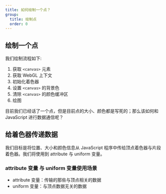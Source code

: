 ```yaml
---
title: 如何绘制一个点？
group:
  title: 绘制点
  order: 0
---
```


## 绘制一个点

我们绘制流程如下:

1. 获取 `<canvas>` 元素
2. 获取 WebGL 上下文
3. 初始化着色器
4. 设置 `<canvas>` 的背景色
5. 清除 `<canvas>` 的颜色缓冲区
6. 绘图

<code src="../demos/point/basic-1.tsx" ></code>

目前我们已经话了一个点，但是目前点的大小、颜色都是写死的；那么该如何和 JavaScript 进行数据通信呢？

## 给着色器传递数据

我们目标是将位置、大小和颜色信息从 JavaScript 程序中传给顶点着色器与片段着色器。我们将使用到 attribute 与 uniform 变量。

<code src="../demos/point/basic.tsx"></code>

### attribute 变量 与 uniform 变量使用场景

- attribute 变量：传输的那些与顶点相关的数据
- uniform 变量：与顶点数据无关的数据
